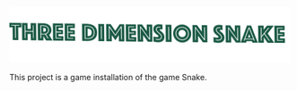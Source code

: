 ![Logo](https://github.com/kappter/2020CP2Project/blob/main/logo1.png?raw=true)

This project is a game installation of the game Snake. 
